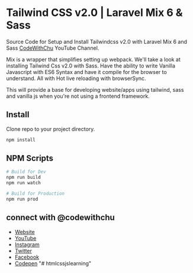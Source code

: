 # Tailwind CSS v2.0 | Laravel Mix 6 & Sass

Source Code for Setup and Install Tailwindcss v2.0 with Laravel Mix 6 and Sass <a href="https://www.youtube.com/channel/UCSyosm-WcUPT4LnUIIdqSCw" title="Subscribe to CodeWithChu Youtube Channel" target="_blank">CodeWithChu</a> YouTube Channel.

Mix is a wrapper that simplifies setting up webpack. We'll take a look at installing Tailwind Css v2.0 with Sass. Have the ability to write Vanilla Javascript with ES6 Syntax and have it compile for the browser to understand. All with Hot live reloading with browserSync.

This will provide a base for developing website/apps using tailwind, sass and vanilla js when you're not using a frontend framework.

## Install

Clone repo to your project directory.

```sh
npm install
```

## NPM Scripts

```sh
# Build for Dev
npm run build
npm run watch

# Build for Production
npm run prod
```

## connect with @codewithchu

- [Website](https://www.arthurchu.ca 'Web Development Tutorials, Tips & Tricks | CodeWithChu Website')
- [YouTube](https://www.youtube.com/channel/UCSyosm-WcUPT4LnUIIdqSCw 'CodeWithChu Youtube Channel')
- [Instagram](https://www.instagram.com/codewithchu 'Follow CodeWithChu on Instagram')
- [Twitter](https://twitter.com/codewithchu 'Follow CodeWithChu on Twitter')
- [Facebook](https://www.facebook.com/codewithchu 'Like CodeWithChu on Facebook')
- [Codepen](https://codepen.io/codewithchu 'Follow CodeWithChu on Codepen')
"# htmlcssjslearning" 
